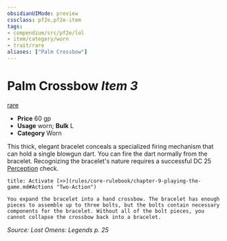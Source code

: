 ```yaml
---
obsidianUIMode: preview
cssclass: pf2e,pf2e-item
tags:
- compendium/src/pf2e/lol
- item/category/worn
- trait/rare
aliases: ["Palm Crossbow"]
---
```

# Palm Crossbow *Item 3*  
[rare](rules/traits/rare.md "Rare Rarity Trait")  

- **Price** 60 gp
- **Usage** worn; **Bulk** L
- **Category** Worn

This thick, elegant bracelet conceals a specialized firing mechanism that can hold a single blowgun dart. You can fire the dart normally from the bracelet. Recognizing the bracelet's nature requires a successful DC 25 [Perception](compendium/skills.md#Perception) check.

```ad-embed-ability
title: Activate [>>](rules/core-rulebook/chapter-9-playing-the-game.md#Actions "Two-Action")

You expand the bracelet into a hand crossbow. The bracelet has enough pieces to assemble up to three bolts, but the bolts contain necessary components for the bracelet. Without all of the bolt pieces, you cannot collapse the crossbow back into a bracelet.
```

*Source: Lost Omens: Legends p. 25*